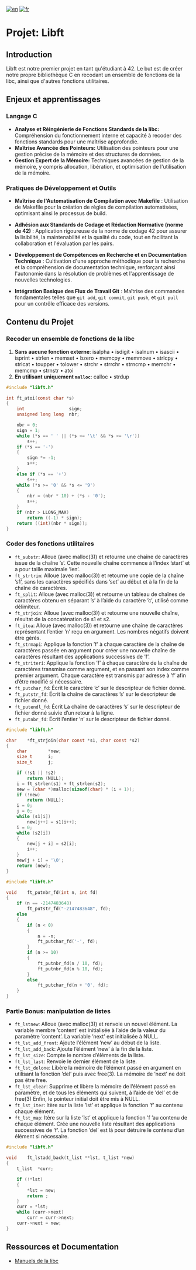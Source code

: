 [![en](https://img.shields.io/badge/lang-en-pink.svg)](https://github.com/nfauconn/libft/README.md)
[![fr](https://img.shields.io/badge/lang-fr-purple.svg)](https://github.com/nfauconn/libft/README.md/README.fr.md)
# Projet: Libft

## Introduction
Libft est notre premier projet en tant qu'étudiant à 42. Le but est de créer notre propre bibliothèque C en recodant un ensemble de fonctions de la libc, ainsi que d'autres fonctions utilitaires.

## Enjeux et apprentissages

### Langage C
  - **Analyse et Réingénierie de Fonctions Standards de la libc:** Compréhension du fonctionnement interne et capacité à recoder des fonctions standards pour une maîtrise approfondie.
  - **Maîtrise Avancée des Pointeurs:** Utilisation des pointeurs pour une gestion précise de la mémoire et des structures de données.
  - **Gestion Expert de la Mémoire:** Techniques avancées de gestion de la mémoire, y compris allocation, libération, et optimisation de l'utilisation de la mémoire.

### Pratiques de Développement et Outils

- **Maîtrise de l'Automatisation de Compilation avec Makefile** : Utilisation de Makefile pour la création de règles de compilation automatisées, optimisant ainsi le processus de build.
  
- **Adhésion aux Standards de Codage et Rédaction Normative (norme de 42)** : Application rigoureuse de la norme de codage 42 pour assurer la lisibilité, la maintenabilité et la qualité du code, tout en facilitant la collaboration et l'évaluation par les pairs.

- **Développement de Compétences en Recherche et en Documentation Technique** : Cultivation d'une approche méthodique pour la recherche et la compréhension de documentation technique, renforçant ainsi l'autonomie dans la résolution de problèmes et l'apprentissage de nouvelles technologies.

- **Intégration Basique des Flux de Travail Git** : Maîtrise des commandes fondamentales telles que `git add`, `git commit`, `git push`, et `git pull` pour un contrôle efficace des versions.

## Contenu du Projet

### Recoder un ensemble de fonctions de la libc
1. **Sans aucune fonction externe**: isalpha
• isdigit • isalnum • isascii • isprint • strlen • memset • bzero • memcpy • memmove • strlcpy • strlcat • toupper • tolower • strchr • strrchr • strncmp • memchr • memcmp • strnstr • atoi
2. **En utilisant uniquement `malloc`**: calloc
• strdup
```c
#include "libft.h"

int	ft_atoi(const char *s)
{
	int					sign;
	unsigned long long	nbr;

	nbr = 0;
	sign = 1;
	while (*s == ' ' || (*s >= '\t' && *s <= '\r'))
		s++;
	if (*s == '-')
	{
		sign *= -1;
		s++;
	}
	else if (*s == '+')
		s++;
	while (*s >= '0' && *s <= '9')
	{
		nbr = (nbr * 10) + (*s - '0');
		s++;
	}
	if (nbr > LLONG_MAX)
		return ((-1) * sign);
	return ((int)(nbr * sign));
}
```
### Coder des fonctions utilitaires
- `ft_substr`: Alloue (avec malloc(3)) et retourne une chaîne de caractères issue de la chaîne ’s’.  Cette nouvelle chaîne commence à l’index ’start’ et a pour taille maximale ’len’.
- `ft_strtrim`: Alloue (avec malloc(3)) et retourne une copie de la chaîne ’s1’, sans les caractères spécifiés dans ’set’ au début et à la fin de la chaîne de caractères.
- `ft_split`: Alloue (avec malloc(3)) et retourne un tableau de chaînes de caractères obtenu en séparant ’s’ à l’aide du caractère ’c’, utilisé comme délimiteur.
- `ft_strjoin`: Alloue (avec malloc(3)) et retourne une nouvelle chaîne, résultat de la concaténation de s1 et s2.
- `ft_itoa`: Alloue (avec malloc(3)) et retourne une chaîne de caractères représentant l’entier ’n’ reçu en argument. Les nombres négatifs doivent être gérés.
- `ft_strmapi`: Applique la fonction ’f’ à chaque caractère de la chaîne de caractères passée en argument pour créer une nouvelle chaîne de caractères résultant des applications successives de ’f’.
- `ft_striteri`: Applique la fonction ’f’ à chaque caractère de la chaîne de caractères transmise comme argument, et en passant son index comme premier argument.  Chaque caractère est transmis par adresse à ’f’ afin d’être modifié si nécessaire.
- `ft_putchar_fd`: Écrit le caractère ’c’ sur le descripteur de fichier donné.
- `ft_putstr_fd`: Écrit la chaîne de caractères ’s’ sur le descripteur de fichier donné.
- `ft_putendl_fd`: Écrit La chaîne de caractères ’s’ sur le descripteur de fichier donné suivie d’un retour à la ligne.
- `ft_putnbr_fd`: Écrit l’entier ’n’ sur le descripteur de fichier donné.

```c
#include "libft.h"

char	*ft_strjoin(char const *s1, char const *s2)
{
	char		*new;
	size_t		i;
	size_t		j;

	if (!s1 || !s2)
		return (NULL);
	i = ft_strlen(s1) + ft_strlen(s2);
	new = (char *)malloc(sizeof(char) * (i + 1));
	if (!new)
		return (NULL);
	i = 0;
	j = 0;
	while (s1[i])
		new[j++] = s1[i++];
	i = 0;
	while (s2[i])
	{
		new[j + i] = s2[i];
		i++;
	}
	new[j + i] = '\0';
	return (new);
}
```

```c
#include "libft.h"

void	ft_putnbr_fd(int n, int fd)
{
	if (n == -2147483648)
		ft_putstr_fd("-2147483648", fd);
	else
	{
		if (n < 0)
		{
			n = -n;
			ft_putchar_fd('-', fd);
		}
		if (n >= 10)
		{
			ft_putnbr_fd(n / 10, fd);
			ft_putnbr_fd(n % 10, fd);
		}
		else
			ft_putchar_fd(n + '0', fd);
	}
}
```
 
### Partie Bonus: manipulation de listes
- `ft_lstnew`: Alloue (avec malloc(3)) et renvoie un nouvel élément. La variable membre ’content’ est initialisée à l’aide de la valeur du paramètre ’content’. La variable ’next’ est initialisée à NULL.
- `ft_lst_add_front`: Ajoute l’élément ’new’ au début de la liste.
- `ft_lst_add_back`: Ajoute l’élément ’new’ à la fin de la liste.
- `ft_lst_size`: Compte le nombre d’éléments de la liste.
- `ft_lst_last`: Renvoie le dernier élément de la liste.
- `ft_lst_delone`: Libère la mémoire de l’élément passé en argument en utilisant la fonction ’del’ puis avec free(3). La mémoire de ’next’ ne doit pas être free.
- `ft_lst_clear`: Supprime et libère la mémoire de l’élément passé en paramètre, et de tous les éléments qui suivent, à l’aide de ’del’ et de free(3) Enfin, le pointeur initial doit être mis à NULL.
- `ft_lst_iter`: Itère sur la liste ’lst’ et applique la fonction ’f’ au contenu chaque élément.
- `ft_lst_map`: Itère sur la liste ’lst’ et applique la fonction ’f ’au contenu de chaque élément. Crée une nouvelle liste résultant des applications successives de ’f’. La fonction ’del’ est là pour détruire le contenu d’un élément si nécessaire.

```c
#include "libft.h"

void	ft_lstadd_back(t_list **lst, t_list *new)
{
	t_list	*curr;

	if (!*lst)
	{
		*lst = new;
		return ;
	}
	curr = *lst;
	while (curr->next)
		curr = curr->next;
	curr->next = new;
}
```

## Ressources et Documentation
- [Manuels de la libc](https://linux.die.net/man/)